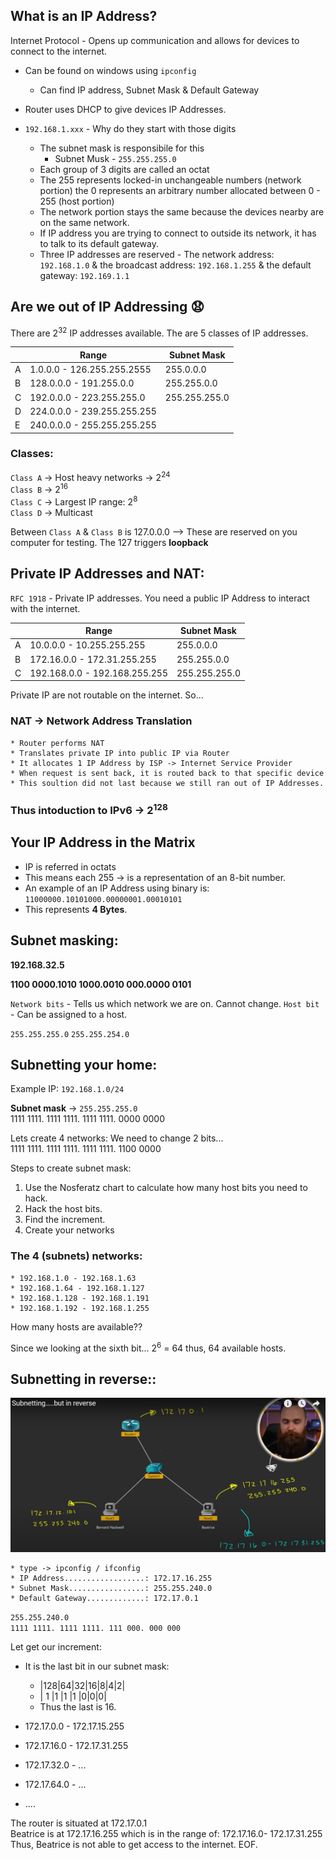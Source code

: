 ## What is an IP Address?

Internet Protocol - Opens up communication and allows for devices to connect to the internet.

 * Can be found on windows using `ipconfig`
 	* Can find IP address, Subnet Mask & Default Gateway

 * Router uses DHCP to give devices IP Addresses.
 * `192.168.1.xxx` - Why do they start with those digits
 	*  The subnet mask is responsibile for this
        * Subnet Musk - `255.255.255.0`
	* Each group of 3 digits are called an octat
 	* The 255 represents locked-in unchangeable numbers (network portion) the 0 represents an arbitrary number allocated between 0 - 255 (host portion)
 	* The network portion stays the same because the devices nearby are on the same network.
	* If IP address you are trying to connect to outside its network, it has to talk to its default gateway.
	* Three IP addresses are reserved - The network address: `192.168.1.0` & the broadcast address: `192.168.1.255` & the default gateway: `192.169.1.1`

## Are we out of IP Addressing :anguished:

There are 2<sup>32</sup> IP addresses available.
The are 5 classes of IP addresses.


| | Range                       | Subnet Mask   |
|--- | --------------------------  | ------------- |
|A| 1.0.0.0 - 126.255.255.2555  | 255.0.0.0     |
|B| 128.0.0.0 - 191.255.0.0     | 255.255.0.0   |
|C| 192.0.0.0 - 223.255.255.0   | 255.255.255.0 | 
|D| 224.0.0.0 - 239.255.255.255 |               |
|E| 240.0.0.0 - 255.255.255.255 |               |

### Classes:

 `Class A` -> Host heavy networks -> 2<sup>24</sup> <br>
 `Class B` -> 2<sup>16</sup> <br>
 `Class C` -> Largest IP range: 2<sup>8</sup> <br>
 `Class D` -> Multicast <br>

Between `Class A` & `Class B` is 127.0.0.0 --> These are reserved on you computer for testing. The 127 triggers **loopback**

## Private IP Addresses and NAT:

`RFC 1918` - Private IP addresses. You need a public IP Address to interact with the internet. 


| | Range                       | Subnet Mask   |
|--- | --------------------------  | ------------- |
|A| 10.0.0.0 - 10.255.255.255 | 255.0.0.0     |
|B| 172.16.0.0 - 172.31.255.255 | 255.255.0.0   |
|C| 192.168.0.0 - 192.168.255.255 | 255.255.255.0 |


Private IP are not routable on the internet. So...<br>
### NAT -> Network Address Translation

	* Router performs NAT
	* Translates private IP into public IP via Router
	* It allocates 1 IP Address by ISP -> Internet Service Provider
	* When request is sent back, it is routed back to that specific device
	* This soultion did not last because we still ran out of IP Addresses.

### Thus intoduction to IPv6 -> 2<sup>128</sup>

## Your IP Address in the Matrix

* IP is referred in octats
* This means each 255 -> is a representation of an 8-bit number.
* An example of an IP Address using binary is: `11000000.10101000.00000001.00010101` 
* This represents **4 Bytes**.

## Subnet masking:

**192.168.32.5**

**1100 0000.1010 1000.0010 000.0000 0101**

`Network bits` - Tells us which network we are on. Cannot change.
`Host bit` - Can be assigned to a host.

`255.255.255.0`
`255.255.254.0`

## Subnetting your home:

Example IP: `192.168.1.0/24` <br>

**Subnet mask** -> `255.255.255.0` <br>
1111 1111. 1111 1111. 1111 1111. 0000 0000

Lets create 4 networks: We need to change 2 bits... <br>
1111 1111. 1111 1111. 1111 1111. 1100 0000

Steps to create subnet mask:
1. Use the Nosferatz chart to calculate how many host bits you need to hack.
2. Hack the host bits.
3. Find the increment.
4. Create your networks

### The 4 (subnets) networks:
	* 192.168.1.0 - 192.168.1.63
	* 192.168.1.64 - 192.168.1.127
	* 192.168.1.128 - 192.168.1.191
	* 192.168.1.192 - 192.168.1.255

How many hosts are available??

Since we looking at the sixth bit... 2<sup>6</sup> = 64
thus, 64 available hosts.

## Subnetting in reverse::

![subnet](reverse_subnetting.png)

	* type -> ipconfig / ifconfig
	* IP Address..................: 172.17.16.255
	* Subnet Mask.................: 255.255.240.0
	* Default Gateway.............: 172.17.0.1

`255.255.240.0` <br> 
`1111 1111. 1111 1111. 111 000. 000 000`<br>

Let get our increment: 
* It is the last bit in our subnet mask:
	* |128|64|32|16|8|4|2|
	* | 1 |1 |1 |1 |0|0|0|
	* Thus the last is 16. 

* 172.17.0.0 - 172.17.15.255
* 172.17.16.0 - 172.17.31.255
* 172.17.32.0 - ...
* 172.17.64.0 - ...
* ....

The router is situated at 172.17.0.1 <br>
Beatrice is at 172.17.16.255 which is in the range of: 172.17.16.0- 172.17.31.255 <br>
Thus, Beatrice is not able to get access to the internet.
EOF.  
